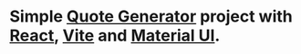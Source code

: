 # Simple [Quote Generator](https://quote-generator-zqi7.onrender.com) project with [React](https://react.dev/), [Vite](https://vitejs.dev/) and [Material UI](https://mui.com/).
